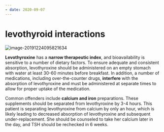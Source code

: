 ```yaml
---
- date: 2020-09-07
---
```


# levothyroid interactions

<!-- levothyroxine interactions that include absorption, TBG concentration, thyroid hormone metabolism -->

![image-20191224095821634](https://photos.thisispiggy.com/file/wikiFiles/image-20191224095821634.png)

**Levothyroxine** has a **narrow therapeutic index**, and bioavailability is sensitive to a number of dietary factors. To  ensure adequate and consistent absorption, levothyroxine should be  administered on an empty stomach with water at least 30-60 minutes  before breakfast. In addition, a number of medications, including  over-the-counter drugs, **interfere** with the absorption of levothyroxine and must be administered at separate times to allow for proper uptake of the medication.

Common offenders include **calcium and iron** preparations. These supplements should be separated from levothyroxine by 3-4 hours. This patient is separating levothyroxine from calcium by only an hour, which is likely leading to decreased absorption of  levothyroxine and subsequent under-replacement. She should be counseled to take her calcium later in the day, and TSH should be rechecked in 6  weeks.
